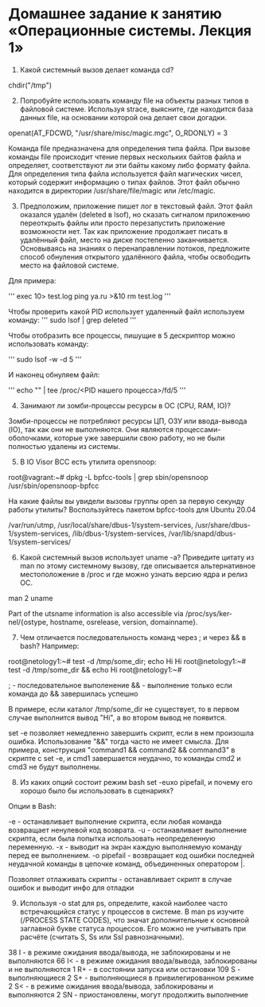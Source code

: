 # Домашнее задание к занятию «Операционные системы. Лекция 1»

1. Какой системный вызов делает команда cd?

chdir("/tmp")

2. Попробуйте использовать команду file на объекты разных типов в файловой системе. Используя strace, выясните, где находится база данных file, на основании которой она делает свои догадки.

openat(AT_FDCWD, "/usr/share/misc/magic.mgc", O_RDONLY) = 3

Команда file предназначена для определения типа файла. При вызове команды file происходит чтение первых нескольких байтов файла и определяет, соответствуют ли эти байты какому либо формату файла. Для определения типа файла используется файл магических чисел, который содержит информацию о типах файлов. Этот файл обычно находится в директории /usr/share/file/magic или /etc/magic.

3. Предположим, приложение пишет лог в текстовый файл. Этот файл оказался удалён (deleted в lsof), но сказать сигналом приложению переоткрыть файлы или просто перезапустить приложение возможности нет. Так как приложение продолжает писать в удалённый файл, место на диске постепенно заканчивается. Основываясь на знаниях о перенаправлении потоков, предложите способ обнуления открытого удалённого файла, чтобы освободить место на файловой системе.

Для примера:

'''
exec 10> test.log
ping ya.ru >&10
rm test.log
'''

Чтобы проверить какой PID использует удаленный файл используем команду:
'''
sudo lsof | grep deleted
'''

Чтобы отобразить все процессы, пишущие в 5 дескриптор можно использовать команду:

'''
sudo lsof -w -d 5
'''

И наконец обнуляем файл:

'''
echo "" | tee /proc/<PID нашего процесса>/fd/5
'''

4. Занимают ли зомби-процессы ресурсы в ОС (CPU, RAM, IO)?

Зомби-процессы не потребляют ресурсы ЦП, ОЗУ или ввода-вывода (IO), так как они не выполняются. Они являются процессами-оболочками, которые уже завершили свою работу, но не были полностью удалены из системы.

5. В IO Visor BCC есть утилита opensnoop:

root@vagrant:~# dpkg -L bpfcc-tools | grep sbin/opensnoop
/usr/sbin/opensnoop-bpfcc

На какие файлы вы увидели вызовы группы open за первую секунду работы утилиты? Воспользуйтесь пакетом bpfcc-tools для Ubuntu 20.04

/var/run/utmp, /usr/local/share/dbus-1/system-services, /usr/share/dbus-1/system-services, /lib/dbus-1/system-services, /var/lib/snapd/dbus-1/system-services/


6. Какой системный вызов использует uname -a? Приведите цитату из man по этому системному вызову, где описывается альтернативное местоположение в /proc и где можно узнать версию ядра и релиз ОС.

man 2 uname

Part of the utsname information is also accessible  via  /proc/sys/ker‐
       nel/{ostype, hostname, osrelease, version, domainname}.

7. Чем отличается последовательность команд через ; и через && в bash? Например:

root@netology1:~# test -d /tmp/some_dir; echo Hi
Hi
root@netology1:~# test -d /tmp/some_dir && echo Hi
root@netology1:~#

; - последовательноe выполенение
&& - выполнение только если  команда до && завершилась успешно

В примере, если каталог /tmp/some_dir не существует, то в первом случае выполнится вывод "Hi", а во втором вывод не появится.

set -e позволяет немедленно завершить скрипт, если в нем произошла ошибка. Использование "&&" тогда часто не имеет смысла. Для примера, конструкция "command1 && command2 && command3" в скрипте с set -е, и cmd1 завершается неудачно, то команды cmd2 и cmd3 не будут выполнены.

8. Из каких опций состоит режим bash set -euxo pipefail, и почему его хорошо было бы использовать в сценариях?

Опции в Bash:

-e - останавливает выполнение скрипта, если любая команда возвращает ненулевой код возврата.
-u - останавливает выполнение скрипта, если была попытка использовать неопределенную переменную.
-x - выводит на экран каждую выполняемую команду перед ее выполнением.
-o pipefail - возвращает код ошибки последней неудачной команды в цепочке команд, объединенных оператором |.

Позволяет отлаживать скрипты - останавливает скрипт в случае ошибок и выводит инфо для отладки

9. Используя -o stat для ps, определите, какой наиболее часто встречающийся статус у процессов в системе. В man ps изучите (/PROCESS STATE CODES), что значат дополнительные к основной заглавной букве статуса процессов. Его можно не учитывать при расчёте (считать S, Ss или Ssl равнозначными).

38 I - в режиме ожидания ввода/вывода, не заблокированы и не выполняются
66 I< - в режиме ожидания ввода/вывода, заблокированы и не выполняются
1 R+ - в состоянии запуска или остановки
109 S - выполняющиеся
2 S+ - выполняющиеся в привилегированном режиме
2 S< - в режиме ожидания ввода/вывода, заблокированы и выполняются
2 SN - приостановлены, могут продолжить выполнение